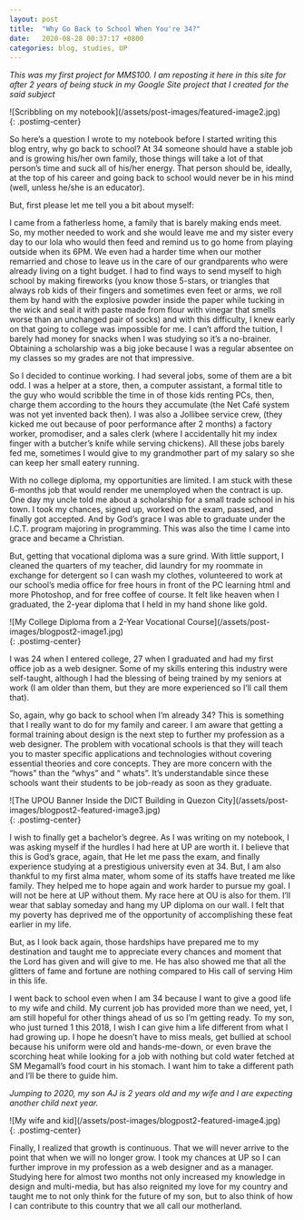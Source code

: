 ```yaml
---
layout: post
title:  "Why Go Back to School When You're 34?"
date:   2020-08-28 00:37:17 +0800
categories: blog, studies, UP
---
```


*This was my first project for MMS100. I am reposting it here in this site for after 2 years of being stuck in my Google Site project that I created for the said subject*

<div class="post-page-image" markdown="1">
![Scribbling on my notebook](/assets/post-images/featured-image2.jpg)
</div>{: .postimg-center}

So here’s a question I wrote to my notebook before I started writing this blog entry, why go back to school? At 34 someone should have a stable job and is growing his/her own family, those things will take a lot of that person’s time and suck all of his/her energy. That person should be, ideally, at the top of his career and going back to school would never be in his mind (well, unless he/she is an educator).

But, first please let me tell you a bit about myself:

I came from a fatherless home, a family that is barely making ends meet. So, my mother needed to work and she would leave me and my sister every day to our lola who would then feed  and remind us to go home from playing outside when its 6PM. We even had a harder time when our mother remarried and chose to leave us in the care of our grandparents who were already living on a tight budget. I had to find ways to send myself to high school by making fireworks (you know those 5-stars, or triangles that always rob kids of their fingers and sometimes even feet or arms, we roll them by hand with the explosive powder inside the paper while tucking in the wick and seal it with paste made from flour with vinegar that smells worse than an unchanged pair of socks) and with this difficulty, I knew early on that going to college was impossible for me. I can’t afford the tuition, I barely had money for snacks when I was studying so it’s a no-brainer. Obtaining a scholarship was a big joke because I was a regular absentee on my classes so my grades are not that impressive. 

So I decided to continue working. I had several jobs, some of them are a bit odd. I was a helper at a store, then, a computer assistant, a formal title to the guy who would scribble the time in of those kids renting PCs, then, charge them according to the hours they accumulate (the Net Café system was not yet invented back then). I was also a Jollibee service crew, (they kicked me out because of poor performance after 2 months) a factory worker, promodiser, and a sales clerk (where I accidentally hit my index finger with a butcher’s knife while serving chickens). All these jobs barely fed me, sometimes I would give to my grandmother part of my salary so she can keep her small eatery running. 

With no college diploma, my opportunities are limited. I am stuck with these 6-months job that would render me unemployed when the contract is up. One day my uncle told me about a scholarship for a small trade school in his town. I took my chances, signed up, worked on the exam, passed, and finally got accepted. And by God’s grace I was able to graduate under the I.C.T. program majoring in programming. This was also the time I came into grace and became a Christian. 

But, getting that vocational diploma was a sure grind. With little support, I cleaned the quarters of my teacher, did laundry for my roommate in exchange for detergent so I can wash my clothes, volunteered to work at our school’s media office for free hours in front of the PC learning html and more Photoshop, and for free coffee of course. It felt like heaven when I graduated, the 2-year diploma that I held in my hand shone like gold. 

<div class="post-page-image" markdown="1">
![My College Diploma from a 2-Year Vocational Course](/assets/post-images/blogpost2-image1.jpg)
</div>{: .postimg-center}


I was 24 when I entered college, 27 when I graduated and had my first office job as a web designer. Some of my skills entering this industry were self-taught, although I had the blessing of being trained by my seniors at work (I am older than them, but they are more experienced so I’ll call them that). 

So, again, why go back to school when I’m already 34? This is something that I really want to do for my family and career. I am aware that getting a formal training about design is the next step to further my profession as a web designer. The problem with vocational schools is that they will teach you to master specific applications and technologies without covering essential theories and core concepts. They are more concern with the “hows” than the “whys” and “ whats”. It’s understandable since these schools want their students to be job-ready as soon as they graduate. 

<div class="post-page-image" markdown="1">
![The UPOU Banner Inside the DICT Building in Quezon City](/assets/post-images/blogpost2-featured-image3.jpg)
</div>{: .postimg-center}

I wish to finally get a bachelor’s degree. As I was writing on my notebook, I was asking myself if the hurdles I had here at UP are worth it. I believe that this is God’s grace, again, that He let me pass the exam, and finally experience studying at a prestigious university even at 34. But, I am also thankful to my first alma mater, whom some of its staffs have treated me like family. They helped me to hope again and work harder to pursue my goal. I will not be here at UP without them. My race here at OU is also for them. I’ll wear that sablay someday and hang my UP diploma on our wall. I felt that my poverty has deprived me of the opportunity of accomplishing these feat earlier in my life. 

But, as I look back again, those hardships have prepared me to my destination and taught me to appreciate every chances and moment that the Lord has given and will give to me. He has also showed me that all the glitters of fame and fortune are nothing compared to His call of serving Him in this life.

I went back to school even when I am 34 because I want to give a good life to my wife and child. My current job has provided more than we need, yet, I am still hopeful for other things ahead of us so I’m getting ready. To my son, who just turned 1 this 2018, I wish I can give him a life different from what I had growing up. I hope he doesn’t have to miss meals, get bullied at school because his uniform were old and hands-me-down, or even brave the scorching heat while looking for a job with nothing but cold water fetched at SM Megamall’s food court in his stomach. I want him to take a different path and I’ll be there to guide him.

*Jumping to 2020, my son AJ is 2 years old and my wife and I are expecting another child next year.*


<div class="post-page-image" markdown="1">
![My wife and kid](/assets/post-images/blogpost2-featured-image4.jpg)
</div>{: .postimg-center}


Finally, I realized that growth is continuous. That we will never arrive to the point that when we will no longer grow. I took my chances at UP so I can further improve in my profession as a web designer and as a manager. Studying here for almost two months not only increased my knowledge in design and multi-media, but has also reignited my love for my country and taught me to not only think for the future of my son, but to also think of how I can contribute to this country that we all call our motherland.

